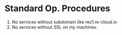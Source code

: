 # Standard Op. Procedures

1. No services without subdomain like rec1.re-cloud.io
2. No services without SSL on my machines.
